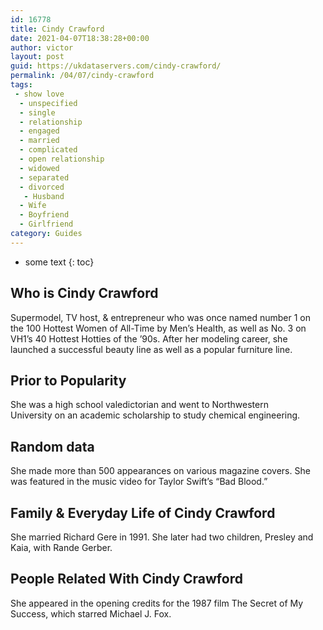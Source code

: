 ```yaml
---
id: 16778
title: Cindy Crawford
date: 2021-04-07T18:38:28+00:00
author: victor
layout: post
guid: https://ukdataservers.com/cindy-crawford/
permalink: /04/07/cindy-crawford
tags:
 - show love
  - unspecified
  - single
  - relationship
  - engaged
  - married
  - complicated
  - open relationship
  - widowed
  - separated
  - divorced
   - Husband
  - Wife
  - Boyfriend
  - Girlfriend
category: Guides
---
```


* some text
{: toc}


## Who is Cindy Crawford



Supermodel, TV host, & entrepreneur who was once named number 1 on the 100 Hottest Women of All-Time by Men&#8217;s Health, as well as No. 3 on VH1&#8217;s 40 Hottest Hotties of the &#8217;90s. After her modeling career, she launched a successful beauty line as well as a popular furniture line. 

                
                
                
## Prior to Popularity



She was a high school valedictorian and went to Northwestern University on an academic scholarship to study chemical engineering. 

                
                
                
## Random data



She made more than 500 appearances on various magazine covers. She was featured in the music video for Taylor Swift&#8217;s &#8220;Bad Blood.&#8221; 

                
                
                
## Family & Everyday Life of Cindy Crawford



She married Richard Gere in 1991. She later had two children, Presley and Kaia, with Rande Gerber.  

                
                
                
## People Related With Cindy Crawford



She appeared in the opening credits for the 1987 film The Secret of My Success, which starred Michael J. Fox.  

                
              
            
          
          
          
